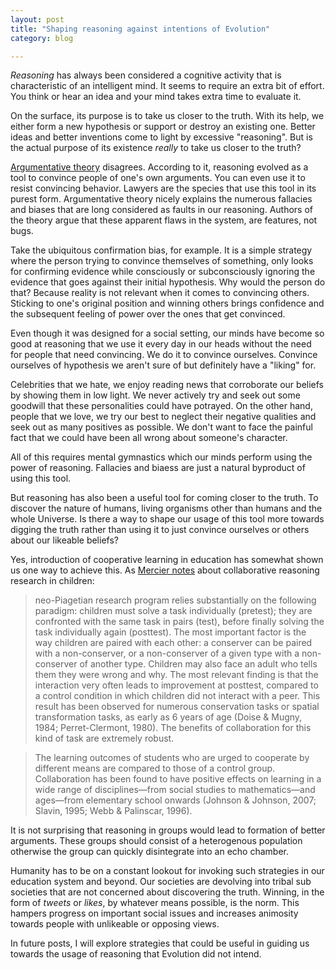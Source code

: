 ```yaml
---
layout: post
title: "Shaping reasoning against intentions of Evolution"
category: blog

---
```


*Reasoning* has always been considered a cognitive activity that is characteristic of
an intelligent mind. It seems to require an extra bit of effort. You think or hear an idea and your mind takes extra time to evaluate it.

On the surface, its purpose is to take us closer to the truth. With its
help, we either form a new hypothesis or support or destroy an existing one. Better
ideas and better inventions come to light by excessive "reasoning". But is the 
actual purpose of its existence *really* to take us closer to the truth? 

[Argumentative theory](https://sites.google.com/site/hugomercier/theargumentativetheoryofreasoning) disagrees. According to it, reasoning evolved as a tool 
to convince people of one's own arguments. You can even use it to resist convincing behavior. 
Lawyers are the species that use this tool in its purest form.
Argumentative theory nicely explains the numerous fallacies and biases that are long considered as 
faults in our reasoning. Authors of the theory argue that these apparent flaws in
the system, are features, not bugs.

Take the ubiquitous confirmation bias, for example. It is a simple strategy where 
the person trying to convince themselves of something, only looks for confirming 
evidence while consciously or subconsciously ignoring the evidence that goes against
their initial hypothesis. Why would the person do that? Because reality is not 
relevant when it comes to convincing others. Sticking to one's original position 
and winning others brings confidence and the subsequent feeling of power over the ones
that get convinced.   

Even though it was designed for a social setting, our minds have become so good at reasoning
that we use it every day in our heads without the need for people that need convincing. We do it to convince ourselves. 
Convince ourselves of hypothesis we aren't sure of but definitely have a "liking" for. 

Celebrities that we hate, we enjoy reading news that corroborate our beliefs by showing them in low light. We never actively try and seek out some goodwill that these personalities could have potrayed. On the other hand, people that we love, we try our best to neglect their negative qualities and seek out as many positives as possible. We don't want to face the painful fact that we could have been all wrong about someone's character. 

All of this requires mental gymnastics which our minds perform using the power of reasoning. Fallacies and biaess are just a natural byproduct of using this tool. 

But reasoning has also been a useful tool for coming closer to the truth. To discover the nature of humans, living organisms other than humans and the whole Universe. Is there a way to shape our usage of this tool more towards digging the truth rather than using it to just convince ourselves or others about our likeable beliefs? 

Yes, introduction of cooperative learning in education has somewhat shown us one way to achieve this. As [Mercier notes](http://papers.ssrn.com/sol3/papers.cfm?abstract_id=1772708) about collaborative reasoning research in children:

>neo-Piagetian research program relies substantially on the following paradigm: children must solve a task individually (pretest); they are confronted with the same task in pairs (test), before finally solving the task individually again (posttest). The most important factor is the way children are paired with each other: a conserver can be paired with a non-conserver, or a non-conserver of a given type with a non-conserver of another type. Children may also face an adult who tells them they were wrong and why. The most relevant finding is that the interaction very often leads to improvement at posttest, compared to a control condition in which children did not interact with a peer. This result has been observed for numerous conservation tasks or spatial transformation tasks, as early as 6 years of age (Doise & Mugny, 1984; Perret-Clermont, 1980). The benefits of collaboration for this kind of task are extremely robust.

>The learning outcomes of students who are urged to cooperate by different means are compared to those of a control group. Collaboration has been found to have positive effects on learning in a wide range of disciplines—from social studies to mathematics—and ages—from elementary school onwards (Johnson & Johnson, 2007; Slavin, 1995; Webb & Palinscar, 1996).

It is not surprising that reasoning in groups would lead to formation of better arguments. These groups should consist of a heterogenous population otherwise the group can quickly disintegrate into an echo chamber. 

Humanity has to be on a constant lookout for invoking such strategies in our education system and beyond. Our societies are devolving into tribal sub societies that are not concerned about discovering the truth. Winning, in the form of *tweets* or *likes*, by whatever means possible, is the norm. This hampers progress on important social issues and increases animosity towards people with unlikeable or opposing views. 

In future posts, I will explore strategies that could be useful in guiding us towards the usage of reasoning that Evolution did not intend. 



